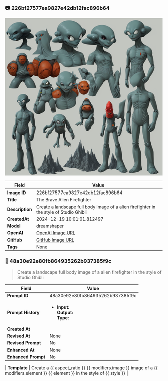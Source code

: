 

### 📷 226bf27577ea9827e42db12fac896b64 


![data.id](./226bf27577ea9827e42db12fac896b64.jpg)


| Field          | Value                                                                                                                     |
|----------------|---------------------------------------------------------------------------------------------------------------------------|
| **Image ID**             | 226bf27577ea9827e42db12fac896b64                                                                                                             |
| **Title**           | The Brave Alien Firefighter                                                                                                       |
| **Description**           | Create a landscape full body image of a alien firefighter in the style of Studio Ghibli                                                                                                       |
| **CreatedAt**        | 2024-12-19 10:01:01.812497                                                                                                        |
| **Model**        | dreamshaper                                                                                                        |
| **OpenAI**         | [OpenAI Image URL](http://192.168.1.85:8081/generated-images/b642575345074.png)                                                                                |
| **GitHub**         | [GitHub Image URL](https://raw.githubusercontent.com/Caneta-Silva/weeb/refs/heads/main/images/226bf27577ea9827e42db12fac896b64/226bf27577ea9827e42db12fac896b64.jpg)                                                                                |
| **Tags**       | None                                                                                                                   |

### 📜 48a30e92e80fb864935262b937385f9c

> Create a landscape full body image of a alien firefighter in the style of Studio Ghibli

| Field          | Value                                                                                                                                                                      |
|----------------|----------------------------------------------------------------------------------------------------------------------------------------------------------------------------|
| **Prompt ID**  | 48a30e92e80fb864935262b937385f9c                                                                                                                                                            |
| **Prompt History** | <ul><li>**Input:**  <br> **Output:**  <br> **Type:** </li></ul> |
| **Created At** |                                                                                                                                                    |
| **Revised At** | None                                                                                                                                                   |
| **Revised Prompt** | No                                                                                                                                                                      |
| **Enhanced At** | None                                                                                                                                                  |
| **Enhanced Prompt** | No                                                                                                                                                                    |

| **Template**   | Create a {{ aspect_ratio }} {{ modifiers.image }} image of a {{ modifiers.element }} {{ element }} in the style of {{ style }}                                                                                                                                           |


